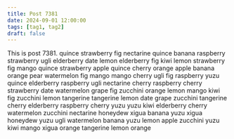 ```yaml
---
title: Post 7381
date: 2024-09-01 12:00:00
tags: [tag1, tag2]
draft: false
---
```

This is post 7381.
quince
strawberry
fig
nectarine
quince
banana
raspberry
strawberry
ugli
elderberry
date
lemon
elderberry
fig
kiwi
lemon
strawberry
fig
mango
quince
strawberry
apple
quince
cherry
orange
apple
banana
orange
pear
watermelon
fig
mango
mango
cherry
ugli
fig
raspberry
yuzu
quince
elderberry
raspberry
ugli
nectarine
cherry
raspberry
cherry
strawberry
date
watermelon
grape
fig
zucchini
orange
lemon
mango
kiwi
fig
zucchini
lemon
tangerine
tangerine
lemon
date
grape
zucchini
tangerine
cherry
elderberry
raspberry
cherry
yuzu
yuzu
kiwi
elderberry
cherry
watermelon
zucchini
nectarine
honeydew
xigua
banana
yuzu
xigua
honeydew
yuzu
ugli
watermelon
banana
yuzu
lemon
apple
zucchini
yuzu
kiwi
mango
xigua
orange
tangerine
lemon
orange
